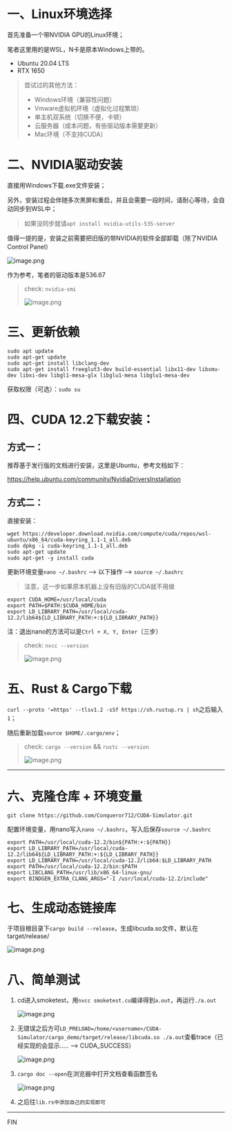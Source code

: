 # 一、Linux环境选择

首先准备一个带NVIDIA GPU的Linux环境；

笔者这里用的是WSL，N卡是原本Windows上带的。

*   Ubuntu 20.04 LTS
*   RTX 1650

> 尝试过的其他方法：
>
> *   Windows环境（兼容性问题）
> *   Vmware虚拟机环境（虚拟化过程繁琐）
> *   单主机双系统（切换不便，卡顿）
> *   云服务器（成本问题，有些驱动版本需要更新）
> *   Mac环境（不支持CUDA）

# 二、NVIDIA驱动安装

直接用Windows下载.exe文件安装；

另外，安装过程会伴随多次黑屏和重启，并且会需要一段时间，请耐心等待，会自动同步到WSL中；

> 如果没同步就请`apt install nvidia-utils-535-server`

值得一提的是，安装之前需要把旧版的带NVIDIA的软件全部卸载（除了NVIDIA Control Panel）

![image.png](https://p1-juejin.byteimg.com/tos-cn-i-k3u1fbpfcp/b3d5beaf549e4132992979a706d3110f~tplv-k3u1fbpfcp-watermark.image?)

作为参考，笔者的驱动版本是536.67

> check: `nvidia-smi`
>
> ![image.png](https://p3-juejin.byteimg.com/tos-cn-i-k3u1fbpfcp/e1e603154d6e442e8d38a39790e2d95f~tplv-k3u1fbpfcp-watermark.image?)
# 三、更新依赖

    sudo apt update
    sudo apt-get update
    sudo apt-get install libclang-dev
    sudo apt-get install freeglut3-dev build-essential libx11-dev libxmu-dev libxi-dev libgl1-mesa-glx libglu1-mesa libglu1-mesa-dev

获取权限（可选）：`sudo su`

# 四、CUDA 12.2下载安装：

## 方式一：

推荐基于发行版的文档进行安装，这里是Ubuntu，参考文档如下：

<https://help.ubuntu.com/community/NvidiaDriversInstallation>

## 方式二：

直接安装：

    wget https://developer.download.nvidia.com/compute/cuda/repos/wsl-ubuntu/x86_64/cuda-keyring_1.1-1_all.deb
    sudo dpkg -i cuda-keyring_1.1-1_all.deb
    sudo apt-get update
    sudo apt-get -y install cuda

更新环境变量`nano ~/.bashrc` --> 以下操作 --> `source ~/.bashrc`

> 注意，这一步如果原本机器上没有旧版的CUDA就不用做

    export CUDA_HOME=/usr/local/cuda
    export PATH=$PATH:$CUDA_HOME/bin
    export LD_LIBRARY_PATH=/usr/local/cuda-12.2/lib64${LD_LIBRARY_PATH:+:${LD_LIBRARY_PATH}}

注：退出nano的方法可以是`Ctrl + X, Y, Enter`（三步）

> check: `nvcc --version`
>
> ![image.png](https://p3-juejin.byteimg.com/tos-cn-i-k3u1fbpfcp/75208dd1dbe7446196a243e56dc4e58c~tplv-k3u1fbpfcp-watermark.image?)
# 五、Rust & Cargo下载

`curl --proto '=https' --tlsv1.2 -sSf https://sh.rustup.rs | sh`之后输入`1`；

随后重新加载`source $HOME/.cargo/env`；

> check: `cargo --version` && `rustc --version`
>
> ![image.png](https://p3-juejin.byteimg.com/tos-cn-i-k3u1fbpfcp/47b0d93c12c1454b9d20fda8e583febd~tplv-k3u1fbpfcp-watermark.image?)
***


# 六、克隆仓库 + 环境变量

`git clone https://github.com/Conqueror712/CUDA-Simulator.git`

配置环境变量，用nano写入`nano ~/.bashrc`，写入后保存`source ~/.bashrc`

    export PATH=/usr/local/cuda-12.2/bin${PATH:+:${PATH}}
    export LD_LIBRARY_PATH=/usr/local/cuda-12.2/lib64${LD_LIBRARY_PATH:+:${LD_LIBRARY_PATH}}
    export LD_LIBRARY_PATH=/usr/local/cuda-12.2/lib64:$LD_LIBRARY_PATH
    export PATH=/usr/local/cuda-12.2/bin:$PATH
    export LIBCLANG_PATH=/usr/lib/x86_64-linux-gnu/
    export BINDGEN_EXTRA_CLANG_ARGS="-I /usr/local/cuda-12.2/include"

# 七、生成动态链接库

于项目根目录下`cargo build --release`，生成libcuda.so文件，默认在target/release/


![image.png](https://p3-juejin.byteimg.com/tos-cn-i-k3u1fbpfcp/06e88351e7f24d39829cdadef7112cbf~tplv-k3u1fbpfcp-watermark.image?)

# 八、简单测试

1.  cd进入smoketest，用`nvcc smoketest.cu`编译得到`a.out`，再运行`./a.out`

    ![image.png](https://p9-juejin.byteimg.com/tos-cn-i-k3u1fbpfcp/bf7c94df9cd948fa84fd41f95d14b921~tplv-k3u1fbpfcp-watermark.image?)

2.  无错误之后方可`LD_PRELOAD=/home/<username>/CUDA-Simulator/cargo_demo/target/release/libcuda.so ./a.out`查看trace（已经实现的会显示..... --> CUDA\_SUCCESS）

    ![image.png](https://p3-juejin.byteimg.com/tos-cn-i-k3u1fbpfcp/304ecd2ad37e4ea79a58f14177393fab~tplv-k3u1fbpfcp-watermark.image?)

3.  `cargo doc --open`在浏览器中打开文档查看函数签名

    ![image.png](https://p1-juejin.byteimg.com/tos-cn-i-k3u1fbpfcp/eadc237df6f9445999b22761abab2b88~tplv-k3u1fbpfcp-watermark.image?)

4.  之后往`lib.rs中添加自己的实现即可`

***

FIN
